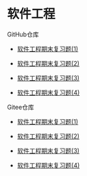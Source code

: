 # 软件工程



GitHub仓库

+ [软件工程期末复习题(1)](https://github.com/Jaya0455/njxzc-final-exam-review-material/blob/master/pdf-archive/junior/first-term/se/se-review-01.pdf)

+ [软件工程期末复习题(2)](https://github.com/Jaya0455/njxzc-final-exam-review-material/blob/master/pdf-archive/junior/first-term/se/se-review-02.pdf)

+ [软件工程期末复习题(3)](https://github.com/Jaya0455/njxzc-final-exam-review-material/blob/master/pdf-archive/junior/first-term/se/se-review-03.pdf)

+ [软件工程期末复习题(4)](https://github.com/Jaya0455/njxzc-final-exam-review-material/blob/master/pdf-archive/junior/first-term/se/se-review-04.pdf)

Gitee仓库

+ [软件工程期末复习题(1)](https://gitee.com/gujiakai/njxzc-final-exam-review-material/blob/master/pdf-archive/junior/first-term/se/se-review-01.pdf)

+ [软件工程期末复习题(2)](https://gitee.com/gujiakai/njxzc-final-exam-review-material/blob/master/pdf-archive/junior/first-term/se/se-review-02.pdf)

+ [软件工程期末复习题(3)](https://gitee.com/gujiakai/njxzc-final-exam-review-material/blob/master/pdf-archive/junior/first-term/se/se-review-03.pdf)

+ [软件工程期末复习题(4)](https://gitee.com/gujiakai/njxzc-final-exam-review-material/blob/master/pdf-archive/junior/first-term/se/se-review-04.pdf)